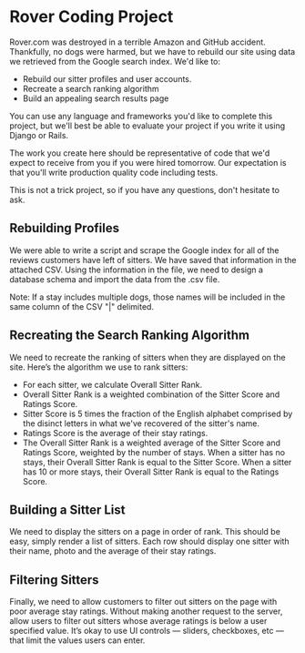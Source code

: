 # Rover Coding Project

Rover.com was destroyed in a terrible Amazon and GitHub accident.
Thankfully, no dogs were harmed, but we have to rebuild our site using data we retrieved from the Google search index.
We'd like to:

- Rebuild our sitter profiles and user accounts.
- Recreate a search ranking algorithm
- Build an appealing search results page

You can use any language and frameworks you'd like to complete this project,
but we'll best be able to evaluate your project if you write it using Django or Rails.

The work you create here should be representative of code that we'd expect to receive from you if you were hired tomorrow.
Our expectation is that you'll write production quality code including tests.

This is not a trick project, so if you have any questions, don't hesitate to ask.

## Rebuilding Profiles

We were able to write a script and scrape the Google index for all of the reviews customers have left of sitters.
We have saved that information in the attached CSV.
Using the information in the file, we need to design a database schema and import the data from the .csv file.

Note: If a stay includes multiple dogs, those names will be included in the same column of the CSV "|" delimited.

## Recreating the Search Ranking Algorithm

We need to recreate the ranking of sitters when they are displayed on the site.  Here’s the algorithm we use to rank sitters:

- For each sitter, we calculate Overall Sitter Rank.
- Overall Sitter Rank is a weighted combination of the Sitter Score and Ratings Score.
- Sitter Score is 5 times the fraction of the English alphabet comprised by the disinct letters in what we've recovered of the sitter's name.
- Ratings Score is the average of their stay ratings.
- The Overall Sitter Rank is a weighted average of the Sitter Score and Ratings Score, weighted by the number of stays. When a sitter has no stays, their Overall Sitter Rank is equal to the Sitter Score.  When a sitter has 10 or more stays, their Overall Sitter Rank is equal to the Ratings Score.

## Building a Sitter List

We need to display the sitters on a page in order of rank.
This should be easy, simply render a list of sitters.
Each row should display one sitter with their name, photo and the average of their stay ratings.

## Filtering Sitters

Finally, we need to allow customers to filter out sitters on the page with poor average stay ratings.
Without making another request to the server, allow users to filter out sitters whose average ratings is below a user specified value.
It’s okay to use UI controls &mdash; sliders, checkboxes, etc &mdash; that limit the values users can enter.
